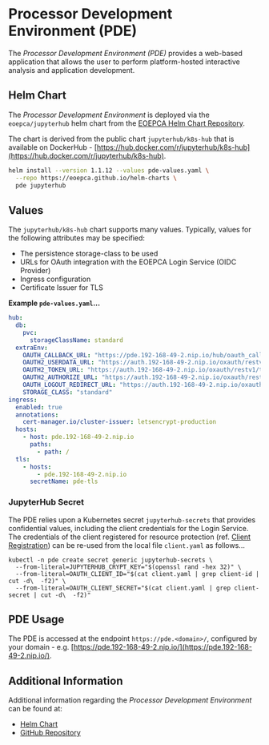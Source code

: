 # Processor Development Environment (PDE)

The _Processor Development Environment (PDE)_ provides a web-based application that allows the user to perform platform-hosted interactive analysis and application development.

## Helm Chart

The _Processor Development Environment_ is deployed via the `eoepca/jupyterhub` helm chart from the [EOEPCA Helm Chart Repository](https://eoepca.github.io/helm-charts).

The chart is derived from the public chart `jupyterhub/k8s-hub` that is available on DockerHub - [https://hub.docker.com/r/jupyterhub/k8s-hub](https://hub.docker.com/r/jupyterhub/k8s-hub).

```bash
helm install --version 1.1.12 --values pde-values.yaml \
  --repo https://eoepca.github.io/helm-charts \
  pde jupyterhub
```

## Values

The `jupyterhub/k8s-hub` chart supports many values. Typically, values for the following attributes may be specified:

* The persistence storage-class to be used
* URLs for OAuth integration with the EOEPCA Login Service (OIDC Provider)
* Ingress configuration
* Certificate Issuer for TLS

**Example `pde-values.yaml`...**

```yaml
hub:
  db:
    pvc:
      storageClassName: standard
  extraEnv:
    OAUTH_CALLBACK_URL: "https://pde.192-168-49-2.nip.io/hub/oauth_callback"
    OAUTH2_USERDATA_URL: "https://auth.192-168-49-2.nip.io/oxauth/restv1/userinfo"
    OAUTH2_TOKEN_URL: "https://auth.192-168-49-2.nip.io/oxauth/restv1/token"
    OAUTH2_AUTHORIZE_URL: "https://auth.192-168-49-2.nip.io/oxauth/restv1/authorize"
    OAUTH_LOGOUT_REDIRECT_URL: "https://auth.192-168-49-2.nip.io/oxauth/restv1/end_session?post_logout_redirect_uri=https://pde.192-168-49-2.nip.io"
    STORAGE_CLASS: "standard"
ingress:
  enabled: true
  annotations:
    cert-manager.io/cluster-issuer: letsencrypt-production
  hosts:
    - host: pde.192-168-49-2.nip.io
      paths:
        - path: /
  tls:
    - hosts:
        - pde.192-168-49-2.nip.io
      secretName: pde-tls
```


### JupyterHub Secret

The PDE relies upon a Kubernetes secret `jupyterhub-secrets` that provides confidential values, including the client credentials for the Login Service. The credentials of the client registered for resource protection (ref. [Client Registration](resource-protection.md#client-registration)) can be re-used from the local file `client.yaml` as follows...

```
kubectl -n pde create secret generic jupyterhub-secrets \
  --from-literal=JUPYTERHUB_CRYPT_KEY="$(openssl rand -hex 32)" \
  --from-literal=OAUTH_CLIENT_ID="$(cat client.yaml | grep client-id | cut -d\  -f2)" \
  --from-literal=OAUTH_CLIENT_SECRET="$(cat client.yaml | grep client-secret | cut -d\  -f2)"
```

## PDE Usage

The PDE is accessed at the endpoint `https://pde.<domain>/`, configured by your domain - e.g. [https://pde.192-168-49-2.nip.io/](https://pde.192-168-49-2.nip.io/).

## Additional Information

Additional information regarding the _Processor Development Environment_ can be found at:

* [Helm Chart](https://github.com/EOEPCA/helm-charts/tree/main/charts/pde-jupyterhub)
* [GitHub Repository](https://github.com/EOEPCA/pde-container)
